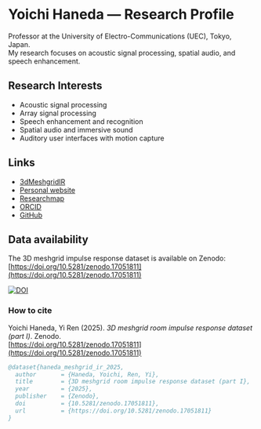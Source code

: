 # Yoichi Haneda — Research Profile

Professor at the University of Electro-Communications (UEC), Tokyo, Japan.  
My research focuses on acoustic signal processing, spatial audio, and speech enhancement.

## Research Interests
- Acoustic signal processing
- Array signal processing
- Speech enhancement and recognition
- Spatial audio and immersive sound
- Auditory user interfaces with motion capture

## Links
- [3dMeshgridIR](https://YH-audio.github.io/meshgrid-ir.html)
- [Personal website](https://YH-audio.github.io/)
- [Researchmap](https://researchmap.jp/7000003830)
- [ORCID](https://orcid.org/0000-0001-8477-6575)
- [GitHub](https://github.com/YH-audio)

## Data availability
The 3D meshgrid impulse response dataset is available on Zenodo:  
[https://doi.org/10.5281/zenodo.17051811](https://doi.org/10.5281/zenodo.17051811)

[![DOI](https://zenodo.org/badge/DOI/10.5281/zenodo.17051811.svg)](https://doi.org/10.5281/zenodo.17051811)

### How to cite
Yoichi Haneda, Yi Ren (2025). *3D meshgrid room impulse response dataset (part I)*. Zenodo.  
[https://doi.org/10.5281/zenodo.17051811](https://doi.org/10.5281/zenodo.17051811)

```bibtex
@dataset{haneda_meshgrid_ir_2025,
  author       = {Haneda, Yoichi, Ren, Yi},
  title        = {3D meshgrid room impulse response dataset (part I},
  year         = {2025},
  publisher    = {Zenodo},
  doi          = {10.5281/zenodo.17051811},
  url          = {https://doi.org/10.5281/zenodo.17051811}
}
